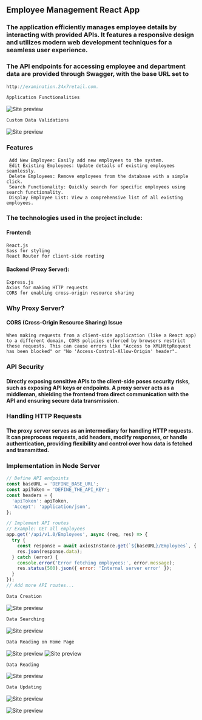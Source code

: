 ## Employee Management React App
### The application efficiently manages employee details by interacting with provided APIs. It features a responsive design and utilizes modern web development techniques for a seamless user experience. 

### The API endpoints for accessing employee and department data are provided through Swagger, with the base URL set to 

```jsx harmony
http://examination.24x7retail.com.
```

 ```jsx harmony
Application Functionalities
```
![Site preview](./employee-portal.gif)

```jsx harmony
Custom Data Validations
```
![Site preview](/form_validations.gif)

### Features

```console
 Add New Employee: Easily add new employees to the system.
 Edit Existing Employees: Update details of existing employees seamlessly.
 Delete Employees: Remove employees from the database with a simple click.
 Search Functionality: Quickly search for specific employees using search functionality.
 Display Employee List: View a comprehensive list of all existing employees.
```

### The technologies used in the project include:


#### Frontend:
```console
React.js
Sass for styling
React Router for client-side routing
```
#### Backend (Proxy Server):
```console
Express.js
Axios for making HTTP requests
CORS for enabling cross-origin resource sharing
```

### Why Proxy Server?
#### CORS (Cross-Origin Resource Sharing) Issue

 ```console
When making requests from a client-side application (like a React app) to a different domain, CORS policies enforced by browsers restrict these requests. This can cause errors like "Access to XMLHttpRequest has been blocked" or "No 'Access-Control-Allow-Origin' header".
```
### API Security
#### Directly exposing sensitive APIs to the client-side poses security risks, such as exposing API keys or endpoints. A proxy server acts as a middleman, shielding the frontend from direct communication with the API and ensuring secure data transmission.

### Handling HTTP Requests
#### The proxy server serves as an intermediary for handling HTTP requests. It can preprocess requests, add headers, modify responses, or handle authentication, providing flexibility and control over how data is fetched and transmitted.

### Implementation in Node Server

```jsx harmony
// Define API endpoints
const baseURL = 'DEFINE_BASE_URL';
const apiToken = 'DEFINE_THE_API_KEY';
const headers = {
  'apiToken': apiToken,
  'Accept': 'application/json',
};

// Implement API routes
// Example: GET all employees
app.get('/api/v1.0/Employees', async (req, res) => {
  try {
    const response = await axiosInstance.get(`${baseURL}/Employees`, { headers });
    res.json(response.data);
  } catch (error) {
    console.error('Error fetching employees:', error.message);
    res.status(500).json({ error: 'Internal server error' });
  }
});
// Add more API routes...
```
```jsx harmony
Data Creation
```
![Site preview](/add_employee.png)

```jsx harmony
Data Searching
```
![Site preview](/find.png)

```jsx harmony
Data Reading on Home Page
```
![Site preview](/home_bottom.png)
![Site preview](/home.png)

```jsx harmony
Data Reading 
```
![Site preview](/read-one.png)

```jsx harmony
Data Updating
```
![Site preview](/update.png)

![Site preview](/update_2.png)

